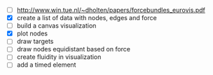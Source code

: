 - [ ] http://www.win.tue.nl/~dholten/papers/forcebundles_eurovis.pdf
- [x] create a list of data with nodes, edges and force
- [ ] build a canvas visualization
- [x] plot nodes
- [ ] draw targets
- [ ] draw nodes equidistant based on force
- [ ] create fluidity in visualization
- [ ] add a timed element